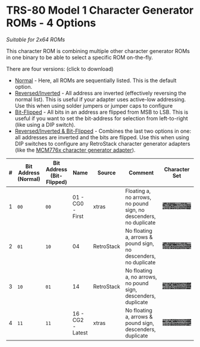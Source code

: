 # TRS-80 Model 1 Character Generator ROMs - 4 Options

*Suitable for 2x64 ROMs*

This character ROM is combining multiple other character generator ROMs in one binary to be able to select a specific ROM on-the-fly.

There are four versions: (click to download)
- [Normal](character_set_4s.bin) - Here, all ROMs are sequentially listed. This is the default option.
- [Reversed/Inverted](character_set_4s_r.bin) - All address are inverted (effectively reversing the normal list). This is useful if your adapter uses active-low addressing. Use this when using solder jumpers or jumper caps to configure 
- [Bit-Flipped](character_set_4s_f.bin) - All bits in an address are flipped from MSB to LSB. This is useful if you want to set the bit-address for selection from left-to-right (like using a DIP switch).
- [Reversed/Inverted & Bit-Flipped](character_set_4s_rf.bin) - Combines the last two options in one: all addresses are inverted and the bits are flipped. Use this when using DIP switches to configure any RetroStack character generator adapters (like the [MCM776x character generator adapter](https://github.com/RetroStack/MCM776x_CharGen_Adapter)).

|#|Bit Address (Normal)| Bit Address (Bit-Flipped)|Name|Source|Comment|Character Set|
|-|-|-|-|-|-|-|
|1|`00`|`00`|01 - CG0 - First|xtras|Floating a, no arrows, no pound sign, no descenders, no duplicate|![01](../Images/01.png)|
|2|`01`|`10`|04|RetroStack|No floating a, arrows & pound sign, no descenders, no duplicate|![04](../Images/04.png)|
|3|`10`|`01`|14|RetroStack|No floating a, no arrows, no pound sign, descenders, duplicate|![14](../Images/14.png)|
|4|`11`|`11`|16 - CG2 - Latest|xtras|No floating a, arrows & pound sign, descenders, duplicate|![16](../Images/16.png)|

